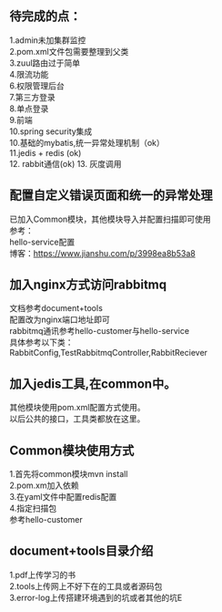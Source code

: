 ## 待完成的点：
1.admin未加集群监控  
2.pom.xml文件包需要整理到父类  
3.zuul路由过于简单  
4.限流功能  
6.权限管理后台  
7.第三方登录  
8.单点登录  
9.前端  
10.spring security集成  
10.基础的mybatis,统一异常处理机制（ok）  
11.jedis + redis (ok)  
12. rabbit通信(ok)
13. 灰度调用

## 配置自定义错误页面和统一的异常处理
   已加入Common模块，其他模块导入并配置扫描即可使用  
   参考：  
      hello-service配置  
      博客：https://www.jianshu.com/p/3998ea8b53a8  

## 加入nginx方式访问rabbitmq
  文档参考document+tools  
  配置改为nginx端口地址即可  
  rabbitmq通讯参考hello-customer与hello-service  
  具体参考以下类：  
    RabbitConfig,TestRabbitmqController,RabbitReciever  

## 加入jedis工具,在common中。
 其他模块使用pom.xml配置方式使用。  
 以后公共的接口，工具类都放在这里。  
 ## Common模块使用方式
 1.首先将common模块mvn install  
 2.pom.xm加入依赖  
3.在yaml文件中配置redis配置  
4.指定扫描包  
参考hello-customer  


## document+tools目录介绍
1.pdf上传学习的书  
2.tools上传网上不好下在的工具或者源码包  
3.error-log上传搭建环境遇到的坑或者其他的坑E  



